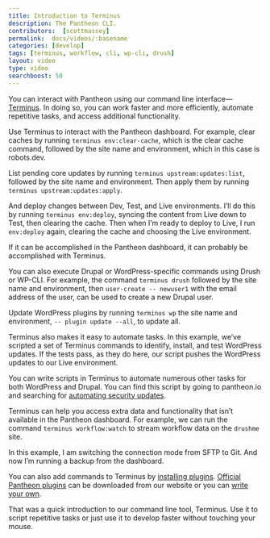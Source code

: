 ```yaml
---
title: Introduction to Terminus
description: The Pantheon CLI.
contributors:  [scottmassey]
permalink:  docs/videos/:basename
categories: [develop]
tags: [terminus, workflow, cli, wp-cli, drush]
layout: video
type: video
searchboost: 50
---
```


<Youtube src="njN2-z2pDFI" title="Command Line Interface" />

You can interact with Pantheon using our command line interface—[Terminus](/terminus). In doing so, you can work faster and more efficiently, automate repetitive tasks, and access additional functionality.

Use Terminus to interact with the Pantheon dashboard. For example, clear caches by running `terminus env:clear-cache`, which is the clear cache command, followed by the site name and environment, which in this case is robots.dev.

List pending core updates by running `terminus upstream:updates:list`, followed by the site name and environment. Then apply them by running `terminus upstream:updates:apply`.

And deploy changes between Dev, Test, and Live environments. I’ll do this by running `terminus env:deploy`, syncing the content from Live down to Test, then clearing the cache. Then when I’m ready to deploy to Live, I run `env:deploy` again, clearing the cache and choosing the Live environment.

If it can be accomplished in the Pantheon dashboard, it can probably be accomplished with Terminus.

You can also execute Drupal or WordPress-specific commands using Drush or WP-CLI. For example, the command  `terminus drush` followed by the site name and environment, then `user-create -- newuser1` with the email address of the user, can be used to create a new Drupal user.

Update WordPress plugins by running `terminus wp` the site name and environment, `-- plugin update --all`, to update all.

Terminus also makes it easy to automate tasks. In this example, we’ve scripted a set of Terminus commands to identify, install, and test WordPress updates. If the tests pass, as they do here, our script pushes the WordPress updates to our Live environment.

You can write scripts in Terminus to automate numerous other tasks for both WordPress and Drupal. You can find this script by going to pantheon.io and searching for [automating security updates](https://pantheon.io/blog/automating-security-updates-scalewpio).

Terminus can help you access extra data and functionality that isn’t available in the Pantheon dashboard. For example, we can run the command `terminus workflow:watch` to stream workflow data on the `drushme` site.

In this example, I am switching the connection mode from SFTP to Git. And now I’m running a backup from the dashboard.

You can also add commands to Terminus by [installing plugins](/terminus/plugins). [Official Pantheon plugins](/terminus/directory) can be downloaded from our website or you can [write your own](/terminus/create).

That was a quick introduction to our command line tool, Terminus. Use it to script repetitive tasks or just use it to develop faster without touching your mouse.
